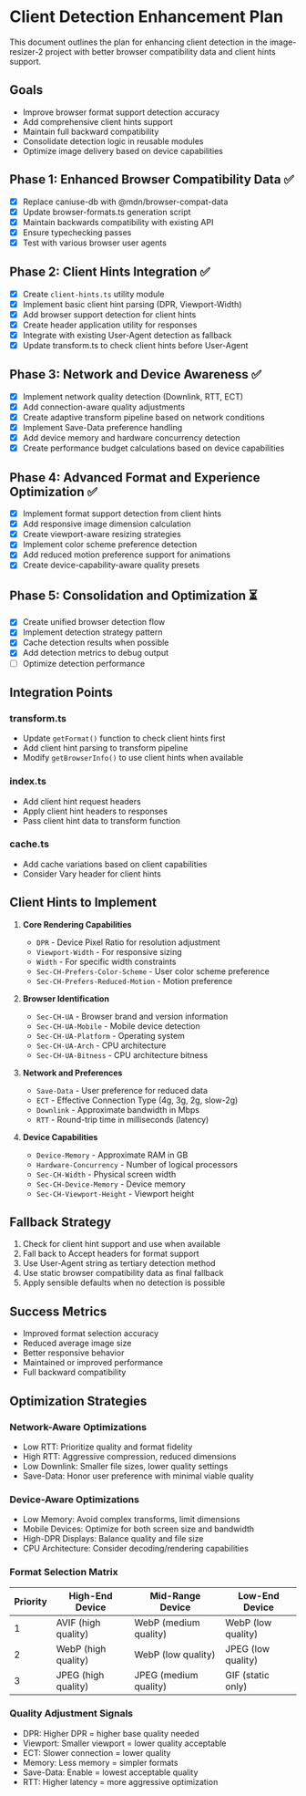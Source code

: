 # Client Detection Enhancement Plan

This document outlines the plan for enhancing client detection in the image-resizer-2 project with better browser compatibility data and client hints support.

## Goals

- Improve browser format support detection accuracy
- Add comprehensive client hints support
- Maintain full backward compatibility
- Consolidate detection logic in reusable modules
- Optimize image delivery based on device capabilities

## Phase 1: Enhanced Browser Compatibility Data ✅

- [x] Replace caniuse-db with @mdn/browser-compat-data 
- [x] Update browser-formats.ts generation script
- [x] Maintain backwards compatibility with existing API
- [x] Ensure typechecking passes
- [x] Test with various browser user agents

## Phase 2: Client Hints Integration ✅

- [x] Create `client-hints.ts` utility module
- [x] Implement basic client hint parsing (DPR, Viewport-Width)
- [x] Add browser support detection for client hints
- [x] Create header application utility for responses
- [x] Integrate with existing User-Agent detection as fallback
- [x] Update transform.ts to check client hints before User-Agent

## Phase 3: Network and Device Awareness ✅

- [x] Implement network quality detection (Downlink, RTT, ECT)
- [x] Add connection-aware quality adjustments
- [x] Create adaptive transform pipeline based on network conditions
- [x] Implement Save-Data preference handling
- [x] Add device memory and hardware concurrency detection
- [x] Create performance budget calculations based on device capabilities

## Phase 4: Advanced Format and Experience Optimization ✅

- [x] Implement format support detection from client hints
- [x] Add responsive image dimension calculation
- [x] Create viewport-aware resizing strategies
- [x] Implement color scheme preference detection
- [x] Add reduced motion preference support for animations
- [x] Create device-capability-aware quality presets

## Phase 5: Consolidation and Optimization ⏳

- [x] Create unified browser detection flow
- [x] Implement detection strategy pattern
- [x] Cache detection results when possible 
- [x] Add detection metrics to debug output
- [ ] Optimize detection performance

## Integration Points

### transform.ts
- Update `getFormat()` function to check client hints first
- Add client hint parsing to transform pipeline
- Modify `getBrowserInfo()` to use client hints when available

### index.ts
- Add client hint request headers
- Apply client hint headers to responses
- Pass client hint data to transform function

### cache.ts
- Add cache variations based on client capabilities
- Consider Vary header for client hints

## Client Hints to Implement

1. **Core Rendering Capabilities**
   - `DPR` - Device Pixel Ratio for resolution adjustment
   - `Viewport-Width` - For responsive sizing
   - `Width` - For specific width constraints
   - `Sec-CH-Prefers-Color-Scheme` - User color scheme preference
   - `Sec-CH-Prefers-Reduced-Motion` - Motion preference

2. **Browser Identification**
   - `Sec-CH-UA` - Browser brand and version information
   - `Sec-CH-UA-Mobile` - Mobile device detection
   - `Sec-CH-UA-Platform` - Operating system
   - `Sec-CH-UA-Arch` - CPU architecture
   - `Sec-CH-UA-Bitness` - CPU architecture bitness

3. **Network and Preferences**
   - `Save-Data` - User preference for reduced data
   - `ECT` - Effective Connection Type (4g, 3g, 2g, slow-2g)
   - `Downlink` - Approximate bandwidth in Mbps
   - `RTT` - Round-trip time in milliseconds (latency)

4. **Device Capabilities**
   - `Device-Memory` - Approximate RAM in GB
   - `Hardware-Concurrency` - Number of logical processors
   - `Sec-CH-Width` - Physical screen width
   - `Sec-CH-Device-Memory` - Device memory
   - `Sec-CH-Viewport-Height` - Viewport height

## Fallback Strategy

1. Check for client hint support and use when available
2. Fall back to Accept headers for format support
3. Use User-Agent string as tertiary detection method
4. Use static browser compatibility data as final fallback
5. Apply sensible defaults when no detection is possible

## Success Metrics

- Improved format selection accuracy
- Reduced average image size
- Better responsive behavior
- Maintained or improved performance
- Full backward compatibility

## Optimization Strategies

### Network-Aware Optimizations
- Low RTT: Prioritize quality and format fidelity
- High RTT: Aggressive compression, reduced dimensions
- Low Downlink: Smaller file sizes, lower quality settings
- Save-Data: Honor user preference with minimal viable quality

### Device-Aware Optimizations
- Low Memory: Avoid complex transforms, limit dimensions
- Mobile Devices: Optimize for both screen size and bandwidth
- High-DPR Displays: Balance quality and file size
- CPU Architecture: Consider decoding/rendering capabilities

### Format Selection Matrix
| Priority | High-End Device | Mid-Range Device | Low-End Device |
|----------|----------------|-----------------|----------------|
| 1 | AVIF (high quality) | WebP (medium quality) | WebP (low quality) |
| 2 | WebP (high quality) | WebP (low quality) | JPEG (low quality) |
| 3 | JPEG (high quality) | JPEG (medium quality) | GIF (static only) |

### Quality Adjustment Signals
- DPR: Higher DPR = higher base quality needed
- Viewport: Smaller viewport = lower quality acceptable
- ECT: Slower connection = lower quality
- Memory: Less memory = simpler formats
- Save-Data: Enable = lowest acceptable quality
- RTT: Higher latency = more aggressive optimization